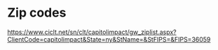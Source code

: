 # Zip codes

https://www.ciclt.net/sn/clt/capitolimpact/gw_ziplist.aspx?ClientCode=capitolimpact&State=ny&StName=&StFIPS=&FIPS=36059

